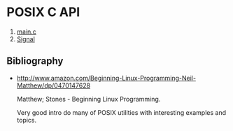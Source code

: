 # POSIX C API

1. [main.c](main.c)
1. [Signal](interactive/signal.c)

## Bibliography

-   <http://www.amazon.com/Beginning-Linux-Programming-Neil-Matthew/dp/0470147628>

    Matthew; Stones - Beginning Linux Programming.

    Very good intro do many of POSIX utilities with interesting examples and topics.
